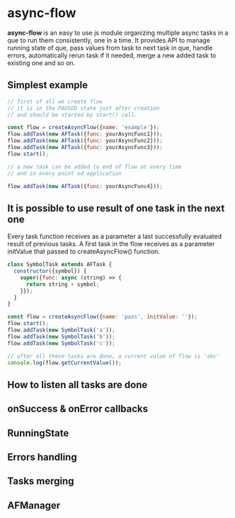 # async-flow

**async-flow** is an easy to use js module organizing multiple async tasks 
in a que to run them consistently, one in a time. It provides API to
manage running state of que, pass values from task to next task in que,
handle errors, automatically rerun task if it needed, merge a new added
task to existing one and so on.

## Simplest example

```javascript
// first of all we create flow 
// it is in the PAUSED state just after creation
// and should be started by start() call.

const flow = createAsyncFlow({name: 'example'});
flow.addTask(new AFTask({func: yourAsyncFunc1}));
flow.addTask(new AFTask({func: yourAsyncFunc2}));
flow.addTask(new AFTask({func: yourAsyncFunc3}));
flow.start();

// a new task can be added to end of flow at every time 
// and in every point od application 

flow.addTask(new AFTask({func: yourAsyncFunc4}));
```

## It is possible to use result of one task in the next one

Every task function receives as a parameter a last successfully 
evaluated result of previous tasks. A first task in the flow 
receives as a parameter initValue that passed to createAsyncFlow() 
function.

```javascript
class SymbolTask extends AFTask {
  constructor({symbol}) {
    super({func: async (string) => {
      return string + symbol;
    }});
  }
}

const flow = createAsyncFlow({name: 'pass', initValue: ''});
flow.start();
flow.addTask(new SymbolTask('a'));
flow.addTask(new SymbolTask('b'));
flow.addTask(new SymbolTask('c'));

// after all these tasks are done, a current value of flow is 'abc'
console.log(flow.getCurrentValue());
``` 


## How to listen all tasks are done



## onSuccess & onError callbacks



## RunningState



## Errors handling



## Tasks merging



## AFManager
